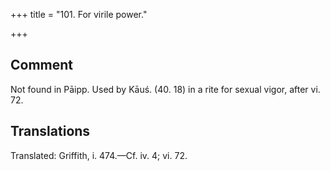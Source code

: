 +++
title = "101. For virile power."

+++
## Comment
Not found in Pāipp. Used by Kāuś. (40. 18) in a rite for sexual vigor, after vi. 72.


## Translations
Translated: Griffith, i. 474.—Cf. iv. 4; vi. 72.
